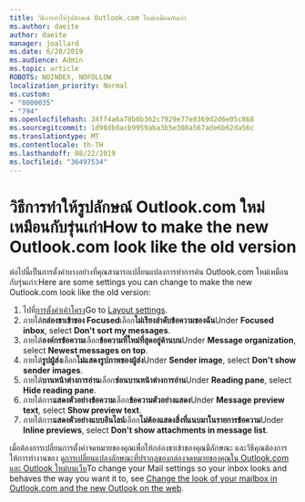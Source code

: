 ```yaml
---
title: วิธีการทำให้รูปลักษณ์ Outlook.com ใหม่เหมือนกับเก่า
ms.author: daeite
author: daeite
manager: joallard
ms.date: 6/20/2019
ms.audience: Admin
ms.topic: article
ROBOTS: NOINDEX, NOFOLLOW
localization_priority: Normal
ms.custom:
- "8000035"
- "794"
ms.openlocfilehash: 34ff4a6a78b6b362c7929e77e8369d2d6e05c868
ms.sourcegitcommit: 1d98db8acb9959aba3b5e308a567ade6b62da56c
ms.translationtype: MT
ms.contentlocale: th-TH
ms.lasthandoff: 08/22/2019
ms.locfileid: "36497534"
---
```

# <a name="how-to-make-the-new-outlookcom-look-like-the-old-version"></a><span data-ttu-id="1ddd8-102">วิธีการทำให้รูปลักษณ์ Outlook.com ใหม่เหมือนกับรุ่นเก่า</span><span class="sxs-lookup"><span data-stu-id="1ddd8-102">How to make the new Outlook.com look like the old version</span></span>

<span data-ttu-id="1ddd8-103">ต่อไปนี้เป็นการตั้งค่าบางอย่างที่คุณสามารถเปลี่ยนแปลงการทำการค้น Outlook.com ใหม่เหมือนกับรุ่นเก่า:</span><span class="sxs-lookup"><span data-stu-id="1ddd8-103">Here are some settings you can change to make the new Outlook.com look like the old version:</span></span>

1. <span data-ttu-id="1ddd8-104">ไปที่[การตั้งค่าเค้าโครง](https://outlook.live.com/mail/options/mail/layout)</span><span class="sxs-lookup"><span data-stu-id="1ddd8-104">Go to [Layout settings](https://outlook.live.com/mail/options/mail/layout).</span></span>
1. <span data-ttu-id="1ddd8-105">ภายใต้**กล่องขาเข้าของ Focused**เลือก**ไม่เรียงลำดับข้อความของฉัน**</span><span class="sxs-lookup"><span data-stu-id="1ddd8-105">Under **Focused inbox**, select **Don't sort my messages**.</span></span>
1. <span data-ttu-id="1ddd8-106">ภายใต้**องค์กรข้อความ**เลือก**ข้อความที่ใหม่ที่สุดอยู่ด้านบน**</span><span class="sxs-lookup"><span data-stu-id="1ddd8-106">Under **Message organization**, select **Newest messages on top**.</span></span>
1. <span data-ttu-id="1ddd8-107">ภายใต้**รูปผู้ส่ง**เลือก**ไม่แสดงรูปภาพของผู้ส่ง**</span><span class="sxs-lookup"><span data-stu-id="1ddd8-107">Under **Sender image**, select **Don't show sender images**.</span></span>
1. <span data-ttu-id="1ddd8-108">ภายใต้**บานหน้าต่างการอ่าน**เลือก**ซ่อนบานหน้าต่างการอ่าน**</span><span class="sxs-lookup"><span data-stu-id="1ddd8-108">Under **Reading pane**, select **Hide reading pane**.</span></span>
1. <span data-ttu-id="1ddd8-109">ภายใต้การ**แสดงตัวอย่างข้อความ**เลือก**ข้อความตัวอย่างแสดง**</span><span class="sxs-lookup"><span data-stu-id="1ddd8-109">Under **Message preview text**, select **Show preview text**.</span></span>
1. <span data-ttu-id="1ddd8-110">ภายใต้การ**แสดงตัวอย่างแบบอินไลน์**เลือก**ไม่ต้องแสดงสิ่งที่แนบมาในรายการข้อความ**</span><span class="sxs-lookup"><span data-stu-id="1ddd8-110">Under **Inline previews**, select **Don't show attachments in message list**.</span></span>

<span data-ttu-id="1ddd8-111">เมื่อต้องการเปลี่ยนการตั้งค่าจดหมายของคุณเพื่อให้กล่องขาเข้าของคุณมีลักษณะ และวิธีคุณต้องการให้การทำงานของ ดู[การเปลี่ยนแปลงลักษณะที่ปรากฏของกล่องจดหมายของคุณใน Outlook.com และ Outlook ใหม่บนเว็บ](https://support.office.com/article/b41c2ecb-f23c-42b3-b7f8-659646d5e58c?wt.mc_id=Office_Outlook_com_Alchemy)</span><span class="sxs-lookup"><span data-stu-id="1ddd8-111">To change your Mail settings so your inbox looks and behaves the way you want it to, see [Change the look of your mailbox in Outlook.com and the new Outlook on the web](https://support.office.com/article/b41c2ecb-f23c-42b3-b7f8-659646d5e58c?wt.mc_id=Office_Outlook_com_Alchemy).</span></span>